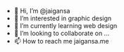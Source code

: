 - 👋 Hi, I’m @jaigansa
- 👀 I’m interested in graphic design
- 🌱 I’m currently learning web design
- 💞️ I’m looking to collaborate on ...
- 📫 How to reach me jaigansa.me

<!---
jaigansa/jaigansa is a ✨ special ✨ repository because its `README.md` (this file) appears on your GitHub profile.
You can click the Preview link to take a look at your changes.
--->
